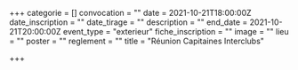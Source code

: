 +++
categorie = []
convocation = ""
date = 2021-10-21T18:00:00Z
date_inscription = ""
date_tirage = ""
description = ""
end_date = 2021-10-21T20:00:00Z
event_type = "exterieur"
fiche_inscription = ""
image = ""
lieu = ""
poster = ""
reglement = ""
title = "Réunion Capitaines Interclubs"

+++
